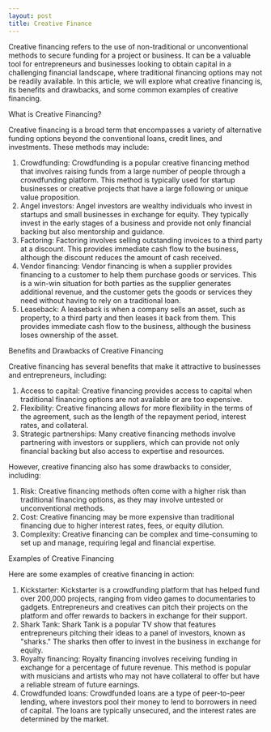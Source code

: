 ```yaml
---
layout: post
title: Creative Finance
---
```

Creative financing refers to the use of non-traditional or unconventional methods to secure funding for a project or business. It can be a valuable tool for entrepreneurs and businesses looking to obtain capital in a challenging financial landscape, where traditional financing options may not be readily available. In this article, we will explore what creative financing is, its benefits and drawbacks, and some common examples of creative financing.

What is Creative Financing?

Creative financing is a broad term that encompasses a variety of alternative funding options beyond the conventional loans, credit lines, and investments. These methods may include:

<ol>
<li>Crowdfunding: Crowdfunding is a popular creative financing method that involves raising funds from a large number of people through a crowdfunding platform. This method is typically used for startup businesses or creative projects that have a large following or unique value proposition.</li>

<li>Angel investors: Angel investors are wealthy individuals who invest in startups and small businesses in exchange for equity. They typically invest in the early stages of a business and provide not only financial backing but also mentorship and guidance.</li>

<li>Factoring: Factoring involves selling outstanding invoices to a third party at a discount. This provides immediate cash flow to the business, although the discount reduces the amount of cash received.</li>

<li>Vendor financing: Vendor financing is when a supplier provides financing to a customer to help them purchase goods or services. This is a win-win situation for both parties as the supplier generates additional revenue, and the customer gets the goods or services they need without having to rely on a traditional loan.</li>

<li>Leaseback: A leaseback is when a company sells an asset, such as property, to a third party and then leases it back from them. This provides immediate cash flow to the business, although the business loses ownership of the asset.</li>
</ol>

Benefits and Drawbacks of Creative Financing

Creative financing has several benefits that make it attractive to businesses and entrepreneurs, including:
<ol>
<li>Access to capital: Creative financing provides access to capital when traditional financing options are not available or are too expensive.</li>

<li>Flexibility: Creative financing allows for more flexibility in the terms of the agreement, such as the length of the repayment period, interest rates, and collateral.</li>

<li>Strategic partnerships: Many creative financing methods involve partnering with investors or suppliers, which can provide not only financial backing but also access to expertise and resources.</li>
</ol>

However, creative financing also has some drawbacks to consider, including:

<ol>
<li>Risk: Creative financing methods often come with a higher risk than traditional financing options, as they may involve untested or unconventional methods.</li>

<li>Cost: Creative financing may be more expensive than traditional financing due to higher interest rates, fees, or equity dilution.</li>

<li>Complexity: Creative financing can be complex and time-consuming to set up and manage, requiring legal and financial expertise.</li>
</ol>

Examples of Creative Financing

Here are some examples of creative financing in action:

<ol>
<li>Kickstarter: Kickstarter is a crowdfunding platform that has helped fund over 200,000 projects, ranging from video games to documentaries to gadgets. Entrepreneurs and creatives can pitch their projects on the platform and offer rewards to backers in exchange for their support.</li>

<li>Shark Tank: Shark Tank is a popular TV show that features entrepreneurs pitching their ideas to a panel of investors, known as "sharks." The sharks then offer to invest in the business in exchange for equity.</li>

<li>Royalty financing: Royalty financing involves receiving funding in exchange for a percentage of future revenue. This method is popular with musicians and artists who may not have collateral to offer but have a reliable stream of future earnings.</li>

<li>Crowdfunded loans: Crowdfunded loans are a type of peer-to-peer lending, where investors pool their money to lend to borrowers in need of capital. The loans are typically unsecured, and the interest rates are determined by the market.</li>
</ol>